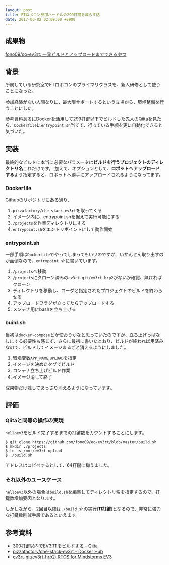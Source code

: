 ```yaml
---
layout: post
title: ETロボコン参加ハードルの299打鍵を減らす話
date: 2017-06-02 02:09:00 +0900
---
```


## 成果物

[fono09/oo-ev3rt: 一発ビルドとアップロードまでできるやつ](https://github.com/fono09/oo-ev3rt)

## 背景

所属している研究室でETロボコンのプライマリクラスを、新人研修として使うことになった。

参加経験がない人間なりに、最大限サポートするという立場から、環境整備を行うことにした。

参考資料あるにDockerを活用して299打鍵以下でビルドした先人のQiitaを見たら、`Dockerfile`に`entrypoint.sh`当てて、行っている手順を更に自動化できると気づいた。

## 実装

最終的なビルドに本当に必要なパラメータは**ビルドを行うプロジェクトのディレクトリ名**これだけです。
加えて、オプションとして、**ロボットへアップロードする**よう指定すると、ロボットへ勝手にアップロードされるようになってます。

### Dockerfile

Githubのリポジトリにある通り、

1. `pizzafactory/che-stack-ev3rt`を取ってくる
2. イメージ内に、entrypoint.shを据えて実行可能にする
3. `/projects`を作業ディレクトリにする
4. `entrypoint.sh`をエントリポイントにして動作開始


### entrypoint.sh

一部手順は`Dockerfile`でやってしまってもいいのですが、いかんせん取り出すのが面倒なので、`entrypoint.sh`に書いています。

1. `/projects`へ移動
2. `/projects`にクローン済みの`ev3rt-git/ev3rt-hrp2`がないか確認、無ければクローン
3. ディレクトリを移動し、ローダと指定されたプロジェクトのビルドを終わらせる
4. アップロードフラグが立ってたらアップロードする
5. メンテナ用にbashを立ち上げる

### build.sh

当初は`docker-compose`とか使おうかなと思っていたのですが、立ち上げっぱなしにする必要性も感じず、さらに最初に書いたとおり、ビルドが終われば用済みなので、ビルドしてイメージまるごと消えるようにしました。

1. 環境変数`APP_NAME`,`UPLOAD`を指定
2. イメージを決めたタグでビルド
3. コンテナ立ち上げビルド作業
4. イメージ消して終了

成果物だけ残してあっさり消えるようになっています。

## 評価


### Qiitaと同等の操作の実現

`helloev3`をビルド完了するまでの打鍵数をカウントすることにします。


```
$ git clone https://github.com/fono09/oo-ev3rt/blob/master/build.sh
$ mkdir ./projects
$ ln -s /mnt/ev3rt upload
$ ./build.sh
```

アドレスはコピペするとして、64打鍵に抑えました。

### それ以外のユースケース

`helloev3`以外の場合は`build.sh`を編集してディレクトリ名を指定するので、打鍵数増加要因となります。

しかしながら、2回目以降は`./build.sh`の実行(**11打鍵**)となるので、非常に強力な打鍵数削減手段であるといえます。

## 参考資料
* [300打鍵以内でEV3RTをビルドする - Qiita](http://qiita.com/monamour555/items/4bf28b7a775a17f33a14)
* [pizzafactory/che-stack-ev3rt - Docker Hub](https://hub.docker.com/r/pizzafactory/che-stack-ev3rt)
* [ev3rt-git/ev3rt-hrp2: RTOS for Mindstorms EV3](https://github.com/ev3rt-git/ev3rt-hrp2)
